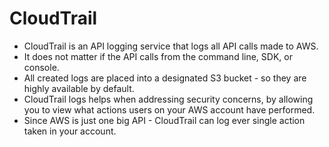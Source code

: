 # CloudTrail

- CloudTrail is an API logging service that logs all API calls made to AWS.
- It does not matter if the API calls from the command line, SDK, or console.
- All created logs are placed into a designated S3 bucket - so they are highly available by default.
- CloudTrail logs helps when addressing security concerns, by allowing you to
  view what actions users on your AWS account have performed.
- Since AWS is just one big API - CloudTrail can log ever single action taken in
  your account.
